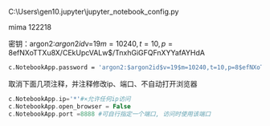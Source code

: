  C:\Users\gen10\.jupyter\jupyter_notebook_config.py

mima 122218

密钥：argon2:$argon2id$v=19$m=10240,t=10,p=8$efNXoTTXu8X/CEkUpcVALw$/TnxhGiGFQFnXYYafAYHdA





```bash
c.NotebookApp.password = 'argon2:$argon2id$v=19$m=10240,t=10,p=8$efNXoTTXu8X/CEkUpcVALw$/TnxhGiGFQFnXYYafAYHdA'
```



取消下面几项注释，并注释修改ip、端口、不自动打开浏览器

```php
c.NotebookApp.ip='*'#×允许任何ip访问
c.NotebookApp.open_browser = False
c.NotebookApp.port =8888 #可自行指定一个端口, 访问时使用该端口
```

